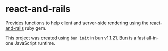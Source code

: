 # react-and-rails

Provides functions to help client and server-side rendering using the [react-and-rails](https://rubygems.org/gems/react-and-rails) ruby gem.

This project was created using `bun init` in bun v1.1.21. [Bun](https://bun.sh) is a fast all-in-one JavaScript runtime.
